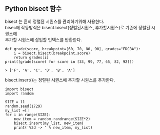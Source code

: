 ## Python bisect 함수
bisect 는 흔히 정렬된 시퀀스를 관리하기위해 사용한다.<br>
bisec에 작동방식은 bisect.bisect(정렬된시퀀스, 추가할시퀀스)로 기존에 정렬된 시퀀스에<br>
추가할 시퀀스에 삽입할 인덱스를 반환한다.<br>
```
def grade(score, breakpoint=[60, 70, 80, 90], grades="FDCBA"):
    i = bisect.bisect(breakpoint,score)
    return grades[i]
print([grade(score) for score in [33, 99, 77, 65, 82, 92]])

> ['F', 'A', 'C', 'D', 'B', 'A']
```

bisect.insert()는 정렬된 시퀀스에 추가할 시퀀스를 추가한다.
```
import bisect
import random

SIZE = 11
random.seed(1729)
my_list =[]
for i in range(SIZE):
    new_item = random.randrange(SIZE*2)
    bisect.insort(my_list, new_item)
    print('%2d -> ' % new_item, my_list)
```